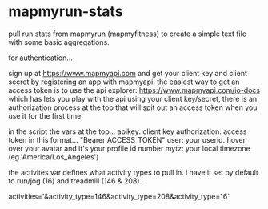 mapmyrun-stats
==============

pull run stats from mapmyrun (mapmyfitness) to create a simple text file with some
basic aggregations.

for authentication...

sign up at https://www.mapmyapi.com and get your client key and client secret by
registering an app with mapmyapi. the easiest way to get an access token is to
use the api explorer: https://www.mapmyapi.com/io-docs which has lets you play
with the api using your client key/secret, there is an authorization process at
the top that will spit out an access token when you use it for the first time.

in the script the vars at the top...
apikey: client key
authorization: access token in this format... "Bearer ACCESS_TOKEN"
user: your userid. hover over your avatar and it's your profile id number
mytz: your local timezone (eg.'America/Los_Angeles')

the activites var defines what activity types to pull in. i have it set by default
to run/jog (16) and treadmill (146 & 208).

activities='&activity_type=146&activity_type=208&activity_type=16'

